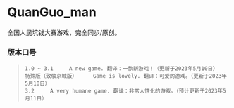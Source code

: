# QuanGuo_man
全国人民坑钱大赛游戏，完全同步/原创。

### 版本口号
> ```doc
> 1.0 ~ 3.1     A new game. 翻译：一款新游戏！（更新于2023年5月10日）
> 特殊版（致敬京城版）     Game is lovely. 翻译：可爱的游戏。（更新于2023年5月10日）
> 3.2     A very humane game. 翻译：非常人性化的游戏。（预计更新于2023年5月11日）
